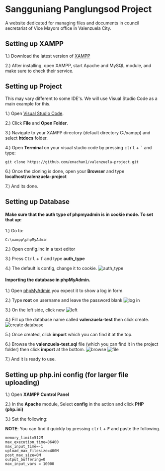 
# Sangguniang Panglungsod Project

A website dedicated for managing files and documents in council secretariat of Vice Mayors office in Valenzuela City.

## Setting up XAMPP

1.) Download the latest version of [XAMPP](https://www.apachefriends.org/download.html)

2.) After installing, open XAMPP, start Apache and MySQL module, and make sure to check their service.
## Setting up Project

This may vary different to some IDE's. We will use Visual Studio Code as a main example for this.
    
1.) Open [Visual Studio Code](https://code.visualstudio.com/download).

2.) Click **File** and **Open Folder**.

3.) Navigate to your XAMPP directory (default directory C:/xampp) and select **htdocs** folder.

4.) Open **Terminal** on your visual studio code by pressing <kbd>ctrl</kbd> + <kbd>`</kbd> and type:
```
git clone https://github.com/enachan1/valenzuela-project.git
```
6.) Once the cloning is done, open your **Browser** and type **localhost/valenzuela-project**

7.) And its done.

## Setting up Database

#### Make sure that the auth type of phpmyadmin is in cookie mode. To set that up:

1.) Go to:
```
C:\xampp\phpMyAdmin
```
2.) Open config.inc in a text editor

3.) Press <kbd>Ctrl</kbd> + <kbd>f</kbd> and type **auth_type**

4.) The default is config, change it to cookie.
![auth_type](https://i.ibb.co/KctnckR/Screenshot-2024-05-10-005140.png)

#### Importing the database in phpMyAdmin.
    
1.) Open [phpMyAdmin](http://localhost/phpmyadmin) you expect it to show a log in form.

2.) Type **root** on username and leave the password blank
![log in](https://i.ibb.co/LZc1NFf/Screenshot-2024-05-10-005944.png)

3.) On the left side, click new
![left](https://i.ibb.co/r6S8y7V/Screenshot-2024-05-10-010330.png)

4.) Fill up the database name called **valenzuela-test** then click create.
![create database](https://i.ibb.co/5Lxx44Z/Screenshot-2024-05-10-010707.png)

5.) Once created, click **import** which you can find it at the top.

6.) Browse the **valenzuela-test.sql** file (which you can find it in the project folder) then click **import** at the bottom.
![browse](https://i.ibb.co/qMNCPv4/Screenshot-2024-05-10-011008.png)
![file](https://i.ibb.co/QCYHRjK/Screenshot-2024-05-10-011320.png)

7.) And it is ready to use.


## Setting up php.ini config (for larger file uploading)

1.) Open **XAMPP Control Panel**

2.) In the **Apache** module, Select **config** in the action and click **PHP (php.ini)**

3.) Set the following:

**NOTE**: You can find it quickly by pressing <kbd>ctrl</kbd> + <kbd>F</kbd> and paste the following.
```
memory_limit=512M
max_execution_time=86400
max_input_time=-1
upload_max_filesize=400M
post_max_size=0M
output_buffering=0
max_input_vars = 10000
```
